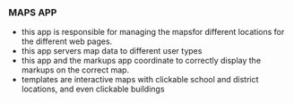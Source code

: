 ### MAPS APP
- this app is responsible for managing the mapsfor different locations
for the different web pages.
- this app servers map data to different user types
- this app and the markups app coordinate to correctly display the markups on the correct map.
- templates are interactive maps with clickable school and district locations, and even clickable buildings